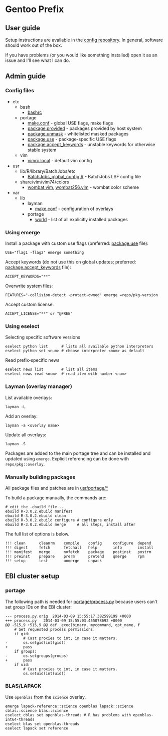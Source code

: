 Gentoo Prefix
=============

User guide
----------

Setup instructions are available in the [config repository](https://github.com/EBI-predocs/config#setting-up-your-environment). In general, software should work out of the box.

If you have problems (or you would like something installed) open it as an issue and I'll
see what I can do.

Admin guide
-----------

### Config files

 * etc
   * bash
     * [bashrc](etc/bash/bashrc)
   * portage
     * [make.conf](etc/portage/make.profile/make.conf) - global USE flags, make flags
     * [package.provided](etc/portage/package.provided) - packages provided by host system
     * [package.unmask](etc/portage/package.unmask) - whitelisted masked packages
     * [package.use](etc/portage/package.use) - package-specific USE flags
     * [package.accept_keywords](etc/portage/package.accept_keywords) - unstable keywords for otherwise stable system
   * vim
     * [vimrc.local](etc/vim/vimrc.local) - default vim config
 * usr
   * lib/R/library/BatchJobs/etc
     * [BatchJobs_global_config.R](usr/lib/R/library/BatchJobs/etc/BatchJobs_global_config.R) - 
       BatchJobs LSF config file
   * share/vim/vim74/colors
     * [wombat.vim](usr/share/vim/vim74/colors/wombat.vim),
       [wombat256.vim](usr/share/vim/vim74/colors/wombat256.vim) - wombat color scheme
 * var
   * lib
     * layman
       * [make.conf](var/lib/layman/make.conf) - configuration of overlays
     * portage
       * [world](var/lib/portage/world) - list of all explicitly installed packages

### Using emerge

Install a package with custom use flags (preferred:
        [package.use](etc/portage/package.use) file):

    USE="flag1 -flag2" emerge something

Accept keywords (do not use this on global updates; preferred:
        [package.accept_keywords](etc/portage/package.accept_keywords) file):

    ACCEPT_KEYWORDS="**"

Overwrite system files:

    FEATURES="-collision-detect -protect-owned" emerge =repo/pkg-version

Accept custom license:

    ACCEPT_LICENSE="**" or "@FREE"

### Using eselect

Selecting specific software versions

    eselect python list      # lists all available python interpreters
    eselect python set <num> # choose interpreter <num> as default

Read prefix-specific news

    eselect news list        # list all items
    eselect news read <num>  # read item with number <num>

### Layman (overlay manager)

List available overlays:

    layman -L

Add an overlay:

    layman -a <overlay name>

Update all overlays:

    layman -S

Packages are added to the main portage tree and can be installed and updated 
using `emerge`. Explicit referencing can be done with `repo/pkg::overlay`.

### Manually building packages

All package files and patches are in [usr/portage/*](usr/portage)

To build a package manually, the commands are:

    # edit the .ebuild file...
    ebuild R-3.0.2.ebuild manifest
    ebuild R-3.0.2.ebuild clean
    ebuild R-3.0.2.ebuild configure # configure only
    ebuild R-3.0.2.ebuild merge     # all steps, install after

The full list of options is below.

    !!! clean      cleanrm    compile    config     configure  depend     
    !!! digest     fetch      fetchall   help       info       install    
    !!! manifest   merge      nofetch    package    postinst   postrm     
    !!! preinst    prepare    prerm      pretend    qmerge     rpm        
    !!! setup      test       unmerge    unpack     

EBI cluster setup
-----------------

### portage

The following path is needed for [portage/process.py](usr/lib/portage/pym/portage/process.py)
because users can't set group IDs on the EBI cluster:

    --- process.py.orig  2014-03-09 15:55:17.382599199 +0000
    +++ process.py   2014-03-09 15:55:03.455078692 +0000
    @@ -515,9 +515,9 @@ def _exec(binary, mycommand, opt_name, f
        # Set requested process permissions.
        if gid:
            # Cast proxies to int, in case it matters.
    -       os.setgid(int(gid))
    +       pass
        if groups:
    -       os.setgroups(groups)
    +       pass
        if uid:
            # Cast proxies to int, in case it matters.
            os.setuid(int(uid))

### BLAS/LAPACK

Use `openblas` from the `science` overlay.

    emerge lapack-reference::science openblas lapack::science cblas::science blas::science 
    eselect cblas set openblas-threads # R has problems with openblas-int64-threads
    eselect blas set openblas-threads
    eselect lapack set reference

